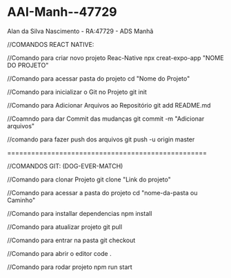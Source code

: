 # AAI-Manh--47729
Alan da Silva Nascimento - RA:47729 - ADS Manhã


//COMANDOS REACT NATIVE:

//Comando para criar novo projeto Reac-Native
npx creat-expo-app "NOME DO PROJETO"

//Comando para acessar pasta do projeto
cd "Nome do Projeto"
 
//Comando para inicializar o Git no Projeto
git init

//Comando para Adicionar Arquivos ao Repositório
git add README.md

//Coamndo para dar Commit das mudanças
git commit -m "Adicionar arquivos"

//comando para fazer push dos arquivos
git push -u origin master

==================================================

//COMANDOS GIT: (DOG-EVER-MATCH)

//Comando para clonar Projeto
git clone "Link do projeto"

//Comando para acessar a pasta do projeto
cd "nome-da-pasta ou Caminho"

//Comando para installar dependencias
npm install

//Comando para atualizar projeto
git pull

//Comando para entrar na pasta 
git checkout

//Comando para abrir o editor
code .

//Comando para rodar projeto
npm run start
